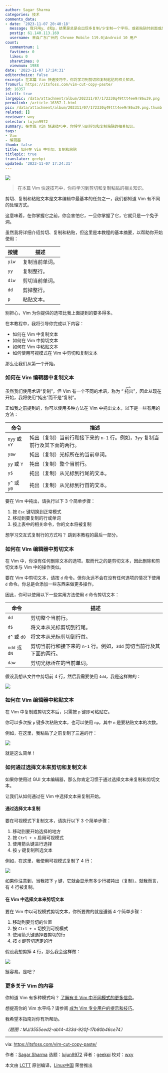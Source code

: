 ```yaml
---
author: Sagar Sharma
categories: 技术
comments_data:
- date: '2023-11-07 20:40:18'
  message: 我只用y、d和p，结果是总是会出现多复制/少复制一个字符，或者粘贴时前面或后面多出一个字符（或位置错误）的问题。
  postip: 61.140.113.169
  username: 来自广东广州的 Chrome Mobile 119.0|Android 10 用户
count:
  commentnum: 1
  favtimes: 0
  likes: 0
  sharetimes: 0
  viewnum: 1988
date: '2023-11-07 17:24:31'
editorchoice: false
excerpt: 在本篇 Vim 快速技巧中，你将学习到剪切和复制粘贴的相关知识。
fromurl: https://itsfoss.com/vim-cut-copy-paste/
id: 16357
islctt: true
largepic: /data/attachment/album/202311/07/172330q49ttt4ee9r86u39.png
permalink: /article-16357-1.html
pic: /data/attachment/album/202311/07/172330q49ttt4ee9r86u39.png.thumb.jpg
related: []
reviewer: wxy
selector: lujun9972
summary: 在本篇 Vim 快速技巧中，你将学习到剪切和复制粘贴的相关知识。
tags:
- Vim
- 编辑器
thumb: false
title: 如何在 Vim 中剪切、复制和粘贴
titlepic: true
translator: geekpi
updated: '2023-11-07 17:24:31'
---
```


![](/data/attachment/album/202311/07/172330q49ttt4ee9r86u39.png)



> 
> 在本篇 Vim 快速技巧中，你将学习到剪切和复制粘贴的相关知识。
> 
> 
> 


剪切、复制和粘贴文本是文本编辑中最基本的任务之一，我们都知道 Vim 有不同的处理方式。


这意味着，在你掌握它之前，你会害怕它，一旦你掌握了它，它就只是一个兔子洞。


虽然我将详细介绍剪切、复制和粘贴，但这里是本教程的基本摘要，以帮助你开始使用：




| **按键** | **描述** |
| --- | --- |
| `yiw` | 复制当前单词。 |
| `yy` | 复制整行。 |
| `diw` | 剪切当前单词。 |
| `dd` | 剪掉整行。 |
| `p` | 粘贴文本。 |


别担心，Vim 为你提供的选项比我上面提到的要多得多。


在本教程中，我将引导你完成以下内容：


* 如何在 Vim 中复制文本
* 如何在 Vim 中剪切文本
* 如何在 Vim 中粘贴文本
* 如何使用可视模式在 Vim 中剪切和复制文本


那么让我们从第一个开始。


### 如何在 Vim 编辑器中复制文本


虽然我们使用术语“复制”，但 Vim 有一个不同的术语，称为 “<ruby> 扽出 <rt>  yank </rt></ruby>”，因此从现在开始，我将使用“扽出”而不是“复制”。


正如我之前提到的，你可以使用多种方法在 Vim 中扽出文本，以下是一些有用的方法：




| 命令 | 描述 |
| --- | --- |
| `nyy` 或 `nY` | 扽出（复制）当前行和接下来的 `n-1` 行。例如，`3yy` 复制当前行及其下面的两行。 |
| `yaw` | 扽出（复制）光标所在的当前单词。 |
| `yy` 或 `Y` | 扽出（复制）整个当前行。 |
| `y$` | 扽出（复制）从光标到行尾的文本。 |
| `y^` 或 `y0` | 扽出（复制）从光标到行首的文本。 |


要在 Vim 中扽出，请执行以下 3 个简单步骤：


1. 按 `Esc` 键切换到正常模式
2. 移动到要复制的行或单词
3. 按上表中的相关命令，你的文本将被复制


想学习交互式复制行的方式吗？ 跳到本教程的最后一部分。


### 如何在 Vim 编辑器中剪切文本


在 Vim 中，你没有任何删除文本的选项。取而代之的是剪切文本，因此删除和剪切文本与 Vim 中的操作类似。


要在 Vim 中剪切文本，请按 `d` 命令。但你永远不会在没有任何选项的情况下使用 `d` 命令。你总是会添加一些东西来做更多操作。


因此，你可以使用以下一些实用方法使用 `d` 命令剪切文本：




| 命令 | 描述 |
| --- | --- |
| `dd` | 剪切整个当前行。 |
| `d$` | 将文本从光标剪切到行尾。 |
| `d^` 或 `d0` | 将文本从光标剪切到行首。 |
| `ndd` 或 `dN` | 剪切当前行和接下来的 `n-1` 行。例如，`3dd` 剪切当前行及其下面的两行。 |
| `daw` | 剪切光标所在的当前单词。 |


假设我想从文件中剪切前 4 行，然后我需要使用 `4dd`，我是这样做的：


![](/data/attachment/album/202311/07/172432w9s9ve9u4v468csf.gif)


### 如何在 Vim 编辑器中粘贴文本


在 Vim 中复制或剪切文本后，只需按 `p` 键即可粘贴它。


你可以多次按 `p` 键多次粘贴文本，也可以使用 `np`，其中 `n` 是要粘贴文本的次数。


例如，在这里，我粘贴了之前复制了三遍的行：


![](/data/attachment/album/202311/07/172432c41w8aaq1lxjv1p1.gif)


就是这么简单！


### 如何通过选择文本来剪切和复制文本


如果你使用过 GUI 文本编辑器，那么你肯定习惯于通过选择文本来复制和剪切文本。


让我们从如何通过在 Vim 中选择文本来复制开始。


#### 通过选择文本复制


要在可视模式下复制文本，请执行以下 3 个简单步骤：


1. 移动到要开始选择的地方
2. 按 `Ctrl + v` 启用可视模式
3. 使用箭头键进行选择
4. 按 `y` 键复制所选文本


例如，在这里，我使用可视模式复制了 4 行：


![](/data/attachment/album/202311/07/172432coxvtncbjmnv0v97.gif)


如果你注意到，当我按下 `y` 键，它就会显示有多少行被扽出（复制）。就我而言，有 4 行被复制。


#### 在 Vim 中选择文本来剪切文本


要在 Vim 中以可视模式剪切文本，你所要做的就是遵循 4 个简单步骤：


1. 移动到要剪切的位置
2. 按 `Ctrl + v` 切换到可视模式
3. 使用箭头键选择要剪切的行
4. 按 `d` 键剪切选定的行


假设我想剪掉 4 行，那么我会这样做：


![](/data/attachment/album/202311/07/172432ocy7myhmsu5m5u45.gif)


挺容易。是吧？


### 更多关于 Vim 的内容


你知道 Vim 有多种模式吗？ [了解有关 Vim 中不同模式的更多信息](https://linuxhandbook.com/vim-modes/)。


想提高你的 Vim 水平吗？请参阅 [成为 Vim 专业用户的提示和技巧](https://linuxhandbook.com/pro-vim-tips/)。


我希望本指南对你有所帮助。


*（题图：MJ/3555eed2-ab14-433d-920f-17b80b46ce74）*




---


via: <https://itsfoss.com/vim-cut-copy-paste/>


作者：[Sagar Sharma](https://itsfoss.com/author/sagar/) 选题：[lujun9972](https://github.com/lujun9972) 译者：[geekpi](https://github.com/geekpi) 校对：[wxy](https://github.com/wxy)


本文由 [LCTT](https://github.com/LCTT/TranslateProject) 原创编译，[Linux中国](https://linux.cn/) 荣誉推出